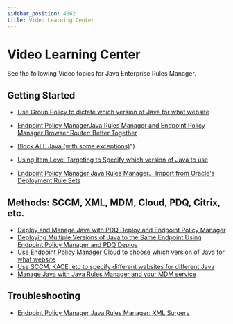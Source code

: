 ```yaml
---
sidebar_position: 4062
title: Video Learning Center
---
```


# Video Learning Center

See the following Video topics for Java Enterprise Rules Manager.

## Getting Started

* [Use Group Policy to dictate which version of Java for what website](../../Video/JavaEnterpriseRules/GettingStarted "Use Group Policy to dictate which version of Java for what website")

* [Endpoint Policy ManagerJava Rules Manager and Endpoint Policy Manager Browser Router: Better Together](../../Video/JavaEnterpriseRules/BrowserRouter "Endpoint Policy Manager Java Rules Manager and Endpoint Policy Manager Browser Router: Better Together")

* [Block ALL Java (with some exceptions)](../../Video/JavaEnterpriseRules/Block)")

* [Using item Level Targeting to Specify which version of Java to use](../../Video/JavaEnterpriseRules/ItemLevelTargeting "Using item Level Targeting to Specify which version of Java to use")

* [Endpoint Policy Manager Java Rules Manager... Import from Oracle's Deployment Rule Sets](../../Video/JavaEnterpriseRules/OracleDeploymentRuleSets "Endpoint Policy Manager Java Rules Manager... Import from Oracle's Deployment Rule Sets")

## Methods: SCCM, XML, MDM, Cloud, PDQ, Citrix, etc.

* [Deploy and Manage Java with PDQ Deploy and Endpoint Policy Manager](../../Video/JavaEnterpriseRules/Integration/PDQDeploy "Deploy and Manage Java with PDQ Deploy and PolicyPak")
* [Deploying Multiple Versions of Java to the Same Endpoint Using Endpoint Policy Manager and PDQ Deploy](../../Video/JavaEnterpriseRules/VersionsMultiple "Deploying Multiple Versions of Java to the Same Endpoint Using Endpoint Policy Manager and PDQ Deploy")
* [Use Endpoint Policy Manager Cloud to choose which version of Java for what website](../../Video/JavaEnterpriseRules/Cloud "Use Endpoint Policy Manager Cloud to choose which version of Java for what website")
* [Use SCCM, KACE, etc to specify different websites for different Java](../../Video/JavaEnterpriseRules/SCCM "Use SCCM, KACE, etc to specify different websites for different Java")
* [Manage Java with Java Rules Manager and your MDM service](../../Video/JavaEnterpriseRules/MDM "Manage Java with Java Rules Manager and your MDM service")

## Troubleshooting

* [Endpoint Policy Manager Java Rules Manager: XML Surgery](../../Video/JavaEnterpriseRules/XMLSurgery "Endpoint Policy Manager Java Rules Manager: XML Surgery")